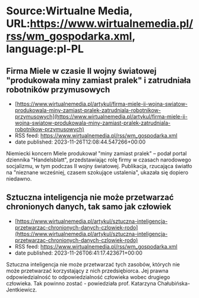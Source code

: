 # Source:Wirtualne Media, URL:https://www.wirtualnemedia.pl/rss/wm_gospodarka.xml, language:pl-PL

## Firma Miele w czasie II wojny światowej "produkowała miny zamiast pralek" i zatrudniała robotników przymusowych
 - [https://www.wirtualnemedia.pl/artykul/firma-miele-ii-wojna-swiatow-produkowala-miny-zamiast-pralek-zatrudniala-robotnikow-przymusowych](https://www.wirtualnemedia.pl/artykul/firma-miele-ii-wojna-swiatow-produkowala-miny-zamiast-pralek-zatrudniala-robotnikow-przymusowych)
 - RSS feed: https://www.wirtualnemedia.pl/rss/wm_gospodarka.xml
 - date published: 2023-11-26T12:08:44.547266+00:00

Niemiecki koncern Miele produkował "miny zamiast pralek" – podał portal dziennika "Handelsblatt", przedstawiając rolę firmy w czasach narodowego socjalizmu, w tym podczas II wojny światowej. Publikacja, rzucająca światło na "nieznane wcześniej, czasem szokujące ustalenia", ukazała się dopiero niedawno.

## Sztuczna inteligencja nie może przetwarzać chronionych danych, tak samo jak człowiek
 - [https://www.wirtualnemedia.pl/artykul/sztuczna-inteligencja-przetwarzac-chronionych-danych-czlowiek-rodo](https://www.wirtualnemedia.pl/artykul/sztuczna-inteligencja-przetwarzac-chronionych-danych-czlowiek-rodo)
 - RSS feed: https://www.wirtualnemedia.pl/rss/wm_gospodarka.xml
 - date published: 2023-11-26T06:41:17.423671+00:00

Sztuczna inteligencja nie może przetwarzać tych zasobów, których nie może przetwarzać korzystający z nich przedsiębiorca. Jej prawna odpowiedzialność to odpowiedzialność człowieka wobec drugiego człowieka. Tak powinno zostać - powiedziała prof. Katarzyna Chałubińska-Jentkiewicz.

